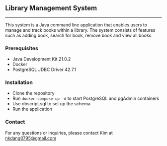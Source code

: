 ## Library Management System

---
This system is a Java command line application that enables users to manage and track books within a library.
The system consists of features such as adding book, search for book, remove book and view all books.

### Prerequisites 
* Java Development Kit 21.0.2
* Docker
* PostgreSQL JDBC Driver 42.7.1

### Installation
* Clone the repository
* Run `docker-compose up -d` to start PostgreSQL and pgAdmin containers
* Use dbscript.sql to set up the schema
* Run the application

### Contact
For any questions or inquiries, please contact Kim at nkdang0795@gmail.com
